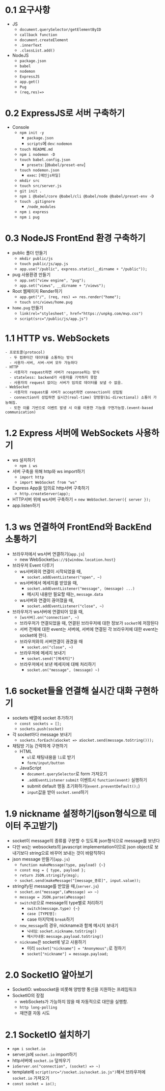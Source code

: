 # 0.1 요구사항
  - JS
    - `document.querySelector/getElementByID`
    - `callback function`
    - `document.createElement`
    - `.innerText`
    - `.classList.add()`
  - NodeJS
    - `package.json`
    - `babel`
    - `nodemon`
    - `ExpressJS`
    - `app.get()`
    - `Pug`
    - `(req,res)=>`

# 0.2 ExpressJS로 서버 구축하기
   - Console
     - `npm init -y`
       - `package.json`
       - `scripts`에 `dev`: `nodemon`
     - `touch README.md`
     - `npm i nodemon -D`
     - `touch babel.config.json`
       - `presets`: [`@babel/preset-env`]
     - `touch nodemon.json`
       - `exec`: `[메인js파일]`
     - `mkdir src`
     - `touch src/server.js`
     - `git init .`
     - `npm i @babel/core @babel/cli @babel/node @babel/preset-env -D`
     - `touch .gitignore`
       - `/node_modules`
     - `npm i express`
     - `npm i pug`

# 0.3 NodeJS FrontEnd 환경 구축하기
  - public 폴더 만들기
    - `mkdir public/js`
    - `touch public/js/app.js`
    - `app.use("/public", express.static(__dirname + "/public"));`
  - pug 사용환경 만들기
    - `app.set("view engine", "pug");`
    - `app.set("views", __dirname + "/views");`
  - Root 웹페이지 Render하기
    - `app.get("/", (req, res) => res.render("home");`
    - `touch src/views/home.pug`
  - `home.pug` 만들기
    - `link(rel="stylesheet', href="https://unpkg.com/mvp.css")`
    - `script(src="/public/js/app.js")`

# 1.1 HTTP vs. WebSockets
    - 프로토콜(protocol)
      - 두 컴퓨터간 데이터를 소통하는 방식
      - 사용자-서버, 서버-서버 모두 가능하다
    - HTTP
      - 사용자가 request하면 서버가 response하는 방식
      - stateless: backend가 사용자를 기억하지 못함
      - 사용자의 request 없이는 서버가 임의로 데이터를 보낼 수 없음.
    - WebSocket
      - 사용자의 request를 서버가 accept하면 connection이 성립됨
      - connection이 성립하면 실시간(real-time) 양방향(bi-directional) 소통이 가능해짐.
      - 또한 이를 기반으로 이벤트 발생 시 이를 이용한 기능을 구현가능함.(event-based communication)

# 1.2 Express 서버에 WebSockets 사용하기
  - ws 설치하기
    - `npm i ws`
  - 서버 구축을 위해 http와 ws import하기
    - `import http`
    - `import WebSocket from "ws"`
  - Express App을 임의로 http서버 구축하기 
    - `http.createServer(app);`
  - HTTP서버 위에 ws서버 구축하기
    = `new WebSocket.Server({ server });`
  - app.listen하기

# 1.3 ws 연결하여 FrontEnd와 BackEnd 소통하기
  - 브라우저에서 ws서버 연결하기(`app.js`)
    - new WebSocket(`ws://${window.location.host}`
  - 브라우저 Event 다루기
    - ws서버와의 연결이 시작되었을 때,
      - `socket.addEventListener("open", ~)`
    - ws서버에서 메세지를 받았을 때,
      - `socket.addEventListener("message", (message) ...)`
      - 메시지 내용만 필요할 때는, `message.data`
    - ws서버와 연결이 끊어졌을 때,
      - `socket.addEventListener("close", ~)`
  - 브라우저가 ws서버에 연결되어 있을 때,
    - `[ws서버].on("connection", ~)`
    - 브라우저가 연결되었을 때, 연결된 브라우저에 대한 정보가 `socket`에 저장된다
    - 서버 전체에 대한 event는 서버에, 서버에 연결된 각 브라우저에 대한 event는 socket에 한다.
    - 브라우저와의 서버연결이 끊겼을 때
      - `socket.on("close", ~)`
    - 브라우저에 메세지 보내기
      - `socket.send("[메세지]")`
    - 브라우저에서 보낸 메세지에 대해 처리하기
      - `socket.on("message", (message) ~)`

# 1.6 socket들을 연결해 실시간 대화 구현하기
  - sockets 배열에 socket 추가하기
    - `const sockets = [];`
    - `sockets.push(socket)`
  - 각 socket마다 message 보내기
    - `sockets.forEach(aSocket => aSocket.send(message.toString()));`
  - 채팅방 기능 간략하게 구현하기
    - HTML
      - `ul`로 채팅내용을 `li`로 받기
      - `form/input/button`
    - JavaScript
      - `document.querySelector`로 form 가져오기
      - `.addEventListener` `submit` 이벤트시 `function(event)` 실행하기
      - submit default 행동 초기화하기(`event.preventDefault();`)
      - `input`값을 받아 `socket.send`하기

# 1.9 nickname 설정하기(json형식으로 데이터 주고받기)
  - socket이 message의 종류를 구분할 수 있도록 json형식으로 message를 보낸다
  - 다만 ws는 websockets의 javascript implementation이므로 json object로 보내기보다 string으로 바꾸어 보내는 것이 바람직하다
  - json message 만들기(`app.js`)
    - `function makeMessage(type, payload) {~}`
    - `const msg = { type, payload };`
    - `return JSON.stringify(msg);`
    - `socket.send(makeMessage("[message_종류]", input.value));`
  - stringify된 message를 받았을 때,(`server.js`)
    - `socket.on("message",(aMessage) => ~)`
    - `message = JSON.parse(aMessage)`
    - `switch문`으로 message의 type별로 처리하기
      - `switch(message.type) {~}` 
      - `case [TYPE명]:`
      - case 마지막에 `break`하기
    - `new_message`의 경우, nickname과 함께 메시지 보내기
      - `닉네임`: `socket.nickname.toString()`
      - `메시지내용`: `message.payload.toString()`
    - `nickname`은 socket에 넣고 사용하기
      - 미리 `socket["nickname"] = "Anonymous";`로 정하기
      - `socket["nickname"] = message.payload;`

# 2.0 SocketIO 알아보기
  - SocketIO: websocket을 비롯해 양방향 통신을 지원하는 프레임워크
  - SocketIO의 장점
    - webSockets가 가능하지 않을 때 자동적으로 대안을 실행함.
    - `http long-polling`
    - 재연결 자동 시도

# 2.1 SocketIO 설치하기
  - `npm i socket.io`
  - server.js에 `socket.io` import하기
  - http서버에 `socket.io` 덮씌우기
  - `ioServer.on("connection", (socket) => ~)`
  - template에 `script(src="/socket.io/socket.io.js")`해서 브라우저에 `socket.io` 가져오기
  - `const socket = io();`